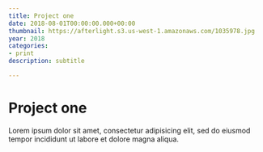 ```yaml
---
title: Project one
date: 2018-08-01T00:00:00.000+00:00
thumbnail: https://afterlight.s3.us-west-1.amazonaws.com/1035978.jpg
year: 2018
categories:
- print
description: subtitle

---
```

# Project one

Lorem ipsum dolor sit amet, consectetur adipisicing elit, sed do eiusmod tempor incididunt ut labore et dolore magna aliqua.